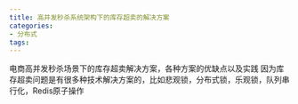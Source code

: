```yaml
---
title: 高并发秒杀系统架构下的库存超卖的解决方案
categories: 
- 分布式
tags:
---
```



电商高并发秒杀场景下的库存超卖解决方案，各种方案的优缺点以及实践
因为库存超卖问题是有很多种技术解决方案的，比如悲观锁，分布式锁，乐观锁，队列串行化，Redis原子操作